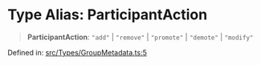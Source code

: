 # Type Alias: ParticipantAction

> **ParticipantAction**: `"add"` \| `"remove"` \| `"promote"` \| `"demote"` \| `"modify"`

Defined in: [src/Types/GroupMetadata.ts:5](https://github.com/Fokusdotid/Baileys/blob/8399cb6fd4e55090cdf57b06ffaae3e8a88880fe/src/Types/GroupMetadata.ts#L5)
